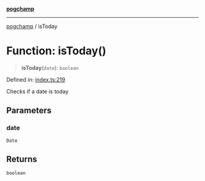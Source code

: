 [**pogchamp**](../README.md)

***

[pogchamp](../globals.md) / isToday

# Function: isToday()

> **isToday**(`date`): `boolean`

Defined in: [index.ts:219](https://github.com/antonandresen/pogchamp/blob/566c2f0caa8b1c8b5b0295aded976a7544ca5d21/index.ts#L219)

Checks if a date is today

## Parameters

### date

`Date`

## Returns

`boolean`
